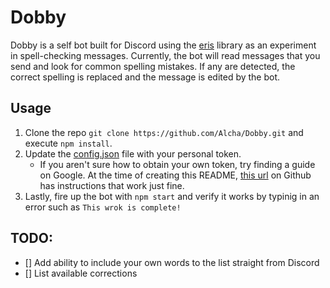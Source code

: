 # Dobby

Dobby is a self bot built for Discord using the [eris](https://github.com/abalabahaha/eris) library as an experiment in spell-checking messages. Currently, the bot will read messages that you send and look for common spelling mistakes. If any are detected, the correct spelling is replaced and the message is edited by the bot.

## Usage

1. Clone the repo `git clone https://github.com/Alcha/Dobby.git` and execute `npm install`. 
2. Update the [config.json](https://github.com/Alcha/Dobby/blob/master/util/config.json) file with your personal token.
   - If you aren't sure how to obtain your own token, try finding a guide on Google. At the time of creating this README, [this url](https://github.com/TheRacingLion/Discord-SelfBot/wiki/Discord-Token-Tutorial) on Github has instructions that work just fine.
3. Lastly, fire up the bot with `npm start` and verify it works by typinig in an error such as `This wrok is complete!`

## TODO:

- [] Add ability to include your own words to the list straight from Discord
- [] List available corrections
